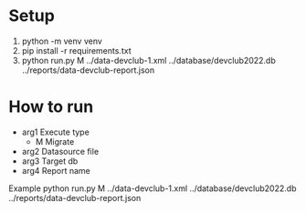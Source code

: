# Setup
1. python -m venv venv
2. pip install -r requirements.txt
3. python run.py M ../data-devclub-1.xml ../database/devclub2022.db ../reports/data-devclub-report.json

# How to run
- arg1 Execute type
  - M Migrate
- arg2 Datasource file
- arg3 Target db
- arg4 Report name

Example
python run.py M ../data-devclub-1.xml ../database/devclub2022.db ../reports/data-devclub-report.json